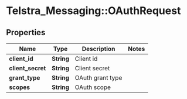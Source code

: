 # Telstra_Messaging::OAuthRequest

## Properties
Name | Type | Description | Notes
------------ | ------------- | ------------- | -------------
**client_id** | **String** | Client id | 
**client_secret** | **String** | Client secret | 
**grant_type** | **String** | OAuth grant type | 
**scopes** | **String** | OAuth scope | 


